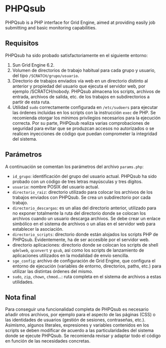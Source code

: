 PHPQsub
========

PHPQsub is a PHP interface for Grid Engine, aimed at providing easily job
submitting and basic monitoring capabilities.

Requisitos
----------

PHPQsub ha sido probado satisfactoriamente en el siguiente entorno:

1. Sun Grid Engine 6.2.
2. Volumen de directorios de trabajo habitual para cada grupo y usuario, del
   tipo `/SCRATCH/grupo/usuario`.
3. Directorio de trabajos enviados vía web en un directorio distinto al anterior
   y propiedad del usuario que ejecuta el servidor web, por ejemplo
   /SCRATCH/nobody. PHPQsub almacena los scripts, archivos de entrada,
   archivos de salida, etc. de los trabajos en subdirectorios a partir de esta
   ruta.
4. Utilidad `sudo` correctamente configurada en `/etc/sudoers` para ejecutar las
   órdenes incluidas en los scripts con la instrucción `exec` de PHP. Se
   recomienda otorgar los mínimos privilegios necesarios para la ejecución
   correcta. Por su parte, PHPQsub realiza varias comprobaciones de seguridad
   para evitar que se produzcan accesos no autorizados o se realicen inyecciones
   de código que puedan comprometer la integridad del sistema.

Parámetros
----------

A continuación se comentan los parámetros del archivo `params.php`:

* `id_grupo`: identificación del grupo del usuario actual. PHPQsub ha sido
  probado con un código de tres letras mayúsculas y tres dígitos.
* `usuario`: nombre POSIX del usuario actual.
* `directorio_raiz`: directorio utilizado para colocar los archivos de los
  trabajos enviados con PHPQsub. Se crea un subdirectorio por cada trabajo.
* `directorio_descargas`: es un alias del directorio anterior, utilizado para
  no exponer totalmente la ruta del directorio donde se colocan los archivos
  cuando un usuario descarga archivos. Se debe crear un enlace simbólico en el
  sistema de archivos o un alias en el servidor web para establecer la
  asociación.
* `directorio_scripts`: directorio donde están alojados los scripts PHP de
  PHPQsub. Evidentemente, ha de ser accesible por el servidor web.
* directorio aplicaciones: directorio donde se colocan los scripts de shell
  `qdelweb`, `qconvert` y `qsub`, así como los scripts de lanzamiento de
  aplicaciones utilizados en la modalidad de envío sencilla.
* `sge_config`: archivo de configuración de Grid Engine, que configura el
  entorno de ejecución (variables de entorno, directorios, paths, etc.) para
  utilizar las distintas órdenes del mismo.
* `sudo`, `zip`, `chown`, `chmod`...: ruta completa en el sistema de archivos a
  estas utilidades.

Nota final
----------

Para conseguir una funcionalidad completa de PHPQsub es necesario añadir otros
archivos, por ejemplo para el aspecto de las páginas (CSS) o las identidades de
usuarios (gestión de sesiones, contraseñas, etc.). Asimismo, algunos literales,
expresiones y variables contenidos en los scripts se deben modificar de
acuerdo a las particularidades del sistema donde se ejecute PHPQsub. Se
recomienda revisar y adaptar todo el código en función de las necesidades
concretas.
